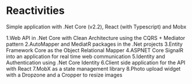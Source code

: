 # Reactivities
Simple application with .Net Core (v2.2), React (with Typescript) and Mobx

1.Web API in .Net Core with Clean Architecture using the CQRS + Mediator pattern
2.AutoMapper and MediatR packages in the .Net projects
3.Entity Framework Core as the Object Relational Mapper
4.ASPNET Core SignalR into an application for real time web communication
5.Identity and Authentication using .Net Core Identity
6.Client side application for the API with React
7.MobX as a state management library
8.Photo upload widget with a Dropzone and a Cropper to resize images
